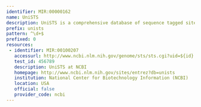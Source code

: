 ```yaml
---
identifier: MIR:00000162
name: UniSTS
description: UniSTS is a comprehensive database of sequence tagged sites (STSs) derived from STS-based maps and other experiments. STSs are defined by PCR primer pairs and are associated with additional information such as genomic position, genes, and sequences.
prefix: unists
pattern: ^\d+$
prefixed: 0
resources:
 - identifier: MIR:00100207
   accessurl: http://www.ncbi.nlm.nih.gov/genome/sts/sts.cgi?uid=${id}
   test_id: 456789
   description: UniSTS at NCBI
   homepage: http://www.ncbi.nlm.nih.gov/sites/entrez?db=unists
   institution: National Center for Biotechnology Information (NCBI)
   location: USA
   official: false
   provider_code: ncbi
---
```

